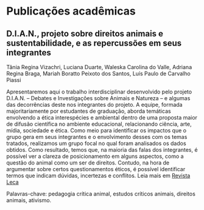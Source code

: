 # Publicações acadêmicas

## D.I.A.N., projeto sobre direitos animais e sustentabilidade, e as repercussões em seus integrantes

Tânia Regina Vizachri, Luciana Duarte, Waleska Carolina do Valle, Adriana Regina Braga, Mariah Boratto Peixoto dos Santos, Luís Paulo de Carvalho Piassi

Apresentaremos aqui o trabalho interdisciplinar desenvolvido pelo projeto D.I.A.N. – Debates e Investigações sobre Animais e Natureza – e algumas das decorrências deste nos integrantes do projeto. A equipe, formada majoritariamente por estudantes de graduação, aborda temáticas envolvendo a ética interespécies e ambiental dentro de uma proposta maior de difusão científica no ambiente educacional, relacionando ciência, arte, mídia, sociedade e ética. Como meio para identificar os impactos que o grupo gera em seus integrantes e o envolvimento desses com os temas tratados, realizamos um grupo focal no qual foram analisados os dados obtidos. Como resultado, temos que, na maioria das falas dos integrantes, é possível ver a clareza de posicionamento em alguns aspectos, como a questão do animal como um ser de direitos. Contudo, na hora de argumentar sobre certos questionamentos éticos, é possível identificar termos que indicam dúvidas, incertezas e conflitos. Leia mais em [Revista Leca](http://revistaleca.org/journal/index.php/RLECA/article/view/214)

Palavras-chave: pedagogia crítica animal, estudos críticos animais, direitos animais, ativismo.

